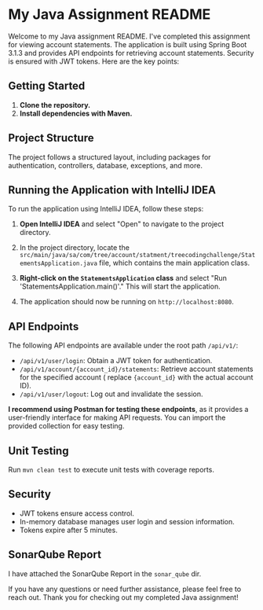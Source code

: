 # My Java Assignment README

Welcome to my Java assignment README. I've completed this assignment for viewing account statements. The application is
built using Spring Boot 3.1.3 and provides API endpoints for retrieving account statements. Security is ensured with JWT
tokens. Here are the key points:

## Getting Started

1. **Clone the repository.**
2. **Install dependencies with Maven.**

## Project Structure

The project follows a structured layout, including packages for authentication, controllers, database, exceptions, and
more.

## Running the Application with IntelliJ IDEA

To run the application using IntelliJ IDEA, follow these steps:

1. **Open IntelliJ IDEA** and select "Open" to navigate to the project directory.

2. In the project directory, locate
   the `src/main/java/sa/com/tree/account/statment/treecodingchallenge/StatementsApplication.java` file, which contains
   the main application class.

3. **Right-click on the `StatementsApplication` class** and select "Run 'StatementsApplication.main()'." This will start
   the application.

4. The application should now be running on `http://localhost:8080`.

## API Endpoints

The following API endpoints are available under the root path `/api/v1/`:

- `/api/v1/user/login`: Obtain a JWT token for authentication.
- `/api/v1/account/{account_id}/statements`: Retrieve account statements for the specified account (
  replace `{account_id}` with the actual account ID).
- `/api/v1/user/logout`: Log out and invalidate the session.

**I recommend using Postman for testing these endpoints**, as it provides a user-friendly interface for making API
requests. You can import the provided collection for easy testing.

## Unit Testing

Run `mvn clean test` to execute unit tests with coverage reports.

## Security

- JWT tokens ensure access control.
- In-memory database manages user login and session information.
- Tokens expire after 5 minutes.

## SonarQube Report

I have attached the SonarQube Report in the `sonar_qube` dir.

If you have any questions or need further assistance, please feel free to reach out. Thank you for checking out my
completed Java assignment!
